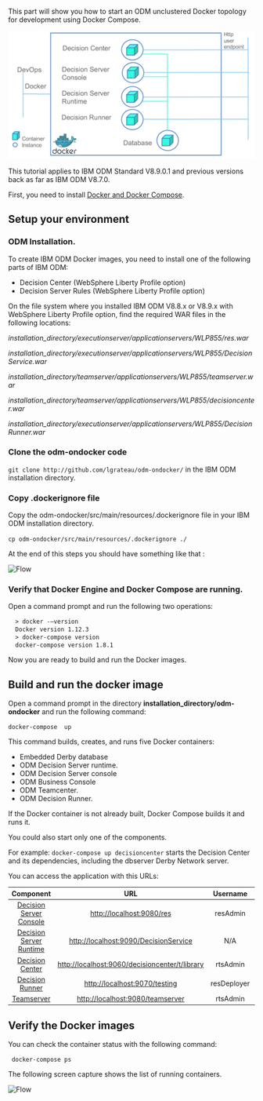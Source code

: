 
This part will show you how to start  an ODM unclustered Docker topology for development using Docker Compose.


![Flow](images/Fig1.png)

This tutorial applies to IBM ODM Standard V8.9.0.1 and previous versions back as far as IBM ODM V8.7.0. 

First, you need to install [Docker and Docker Compose](https://docs.docker.com/compose/#installation-and-set-up).

## Setup your environment

### ODM Installation.
To create IBM ODM Docker images, you need to install one of the following parts of IBM ODM:         
* Decision Center (WebSphere Liberty Profile option)
* Decision Server Rules (WebSphere Liberty Profile option)

On the file system where you installed IBM ODM V8.8.x or V8.9.x with WebSphere Liberty Profile option, find the required WAR files in the following locations:

*installation_directory/executionserver/applicationservers/WLP855/res.war*

*installation_directory/executionserver/applicationservers/WLP855/DecisionService.war*

*installation_directory/teamserver/applicationservers/WLP855/teamserver.war*

*installation_directory/teamserver/applicationservers/WLP855/decisioncenter.war*

*installation_directory/executionserver/applicationservers/WLP855/DecisionRunner.war*

### Clone the odm-ondocker code 

```git clone http://github.com/lgrateau/odm-ondocker/``` in the IBM ODM installation directory.

### Copy .dockerignore file

Copy the odm-ondocker/src/main/resources/.dockerignore file in your IBM ODM installation directory.

```cp odm-ondocker/src/main/resources/.dockerignore ./```

At the end of this steps you should have something like that : 

![Flow](images/Fig2.png)
### Verify that Docker Engine and Docker Compose are running.

Open a command prompt and run the following two operations:    	
  
  ```
    > docker -–version
    Docker version 1.12.3
    > docker-compose version
    docker-compose version 1.8.1
  ```

Now you are ready to build and run the Docker images.

## Build and run the docker image
Open a command prompt in the directory **installation_directory/odm-ondocker** and run the following command:    	

```
docker-compose  up
```

This command builds, creates, and runs five Docker containers:

* Embedded Derby database
* ODM Decision Server runtime.
* ODM Decision Server console
* ODM Business Console
* ODM Teamcenter.
* ODM Decision Runner.

If the Docker container is not already built, Docker Compose builds it and runs it.

You could also start only one of the components. 

For example: ```docker-compose up decisioncenter``` starts the Decision Center and its dependencies, including the dbserver Derby Network server.

You can access the application with this URLs:

|Component|URL|Username|Password|
|:-----:|:-----:|:-----:|:-----:|
| [Decision Server Console](http://localhost:9080/res) | <http://localhost:9080/res> |resAdmin|resAdmin|
| [Decision Server Runtime](http://localhost:9090/DecisionService) |<http://localhost:9090/DecisionService> |N/A|N/A|
| [Decision Center]( http://localhost:9060/decisioncenter) |  <http://localhost:9060/decisioncenter/t/library> |rtsAdmin|rtsAdmin|
| [Decision Runner]( http://localhost:9070/DecisionRunner) |  <http://localhost:9070/testing> |resDeployer|resDeployer|
| [Teamserver]( http://localhost:9060/teamserver) |  <http://localhost:9080/teamserver> |rtsAdmin|rtsAdmin|


## Verify the Docker images

You can check the container status with the following command: 
```
 docker-compose ps
```
 The following screen capture shows the list of running containers. 

![Flow](images/StandardFig02.png)

